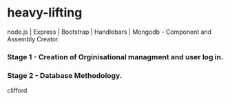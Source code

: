 # heavy-lifting
node.js | Express | Bootstrap | Handlebars | Mongodb   -  Component and Assembly Creator.

<h3>Stage 1 - Creation of Orginisational managment and user log in.</h3>

<h3>Stage 2 - Database Methodology.</h3>

clifford

